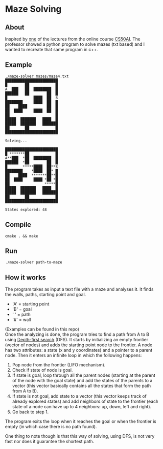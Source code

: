 # Maze Solving

## About
Inspired by [one](https://www.youtube.com/watch?v=qzhEB8FxxRs) of the lectures from the online course [CS50AI](https://cs50.harvard.edu/ai/2020/). The professor showed a python program to solve mazes (txt based) and I wanted to recreate that same program in c++. 

## Example
```
./maze-solver mazes/maze4.txt
████████████████████████
█        ██            █
A  ███   ██  ████████  █
██████   ██        ██  █
█            ████  ██  B
████████     ████  ██  █
██    ████         ██  █
██  ████     ████  ██  █
██                     █
█████  ███████   ████  █
█████  ███████   ███████
██       ██            █
████████████████████████

Solving...

████████████████████████
█ *******██            █
A**███  *██  ████████  █
██████  *██        ██  █
█       *****████  ██**B
████████    *████  ██* █
██    ████  *******██**█
██  ████     ████ *██ *█
██                *****█
█████  ███████   ████  █
█████  ███████   ███████
██       ██            █
████████████████████████

States explored: 48
```
## Compile
```
cmake . && make
```
## Run
```
./maze-solver path-to-maze
```
## How it works
The program takes as input a text file with a maze and analyses it. It finds the walls, paths, starting point and goal.
* 'A' = starting point
* 'B' = goal
* ' ' = path
* '#' = wall

(Examples can be found in this repo)  
Once the analyzing is done, the program tries to find a path from A to B using [Depth-first search](https://nl.wikipedia.org/wiki/Depth-first_search) (DFS). It starts by initializing an empty frontier (vector of nodes) and adds the starting point node to the frontier. A node has two attributes: a state (x and y coordinates) and a pointer to a parent node. Then it enters an infinite loop in which the following happens:
1. Pop node from the frontier (LIFO mechanism).
2. Check if state of node is goal.
3. If state is goal, loop through all the parent nodes (starting at the parent of the node with the goal state) and add the states of the parents to a vector (this vector basically contains all the states that form the path from A to B).
4. If state is not goal, add state to a vector (this vector keeps track of already explored states) and add neighbors of state to the frontier (each state of a node can have up to 4 neighbors: up, down, left and right).
5. Go back to step 1.

The program exits the loop when it reaches the goal or when the frontier is empty (in which case there is no path found).

One thing to note though is that this way of solving, using DFS, is not very fast nor does it guarantee the shortest path. 
